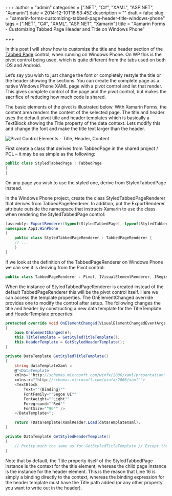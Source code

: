 +++
author = "admin"
categories = [".NET", "C#", "XAML", "ASP.NET", "Xamarin"]
date = 2014-12-10T18:53:45Z
description = ""
draft = false
slug = "xamarin-forms-customizing-tabbed-page-header-title-windows-phone"
tags = [".NET", "C#", "XAML", "ASP.NET", "Xamarin"]
title = "Xamarin Forms - Customizing Tabbed Page Header and Title on Windows Phone"

+++


In this post I will show how to customize the title and header section of the [Tabbed Page](http://iosapi.xamarin.com/?link=T%3aXamarin.Forms.TabbedPage) control, when running on Windows Phone. On WP this is the pivot control being used, which is quite different from the tabs used on both iOS and Android.

Let’s say you wish to just change the font or completely restyle the title or the header showing the sections. You can create the complete page as a native Windows Phone XAML page with a pivot control and let that render. This gives complete control of the page and the pivot control, but makes the sacrifice of reducing how much code is shared.

The basic elements of the pivot is illustrated below. With Xamarin Forms, the content area renders the content of the selected page. The title and header uses the default pivot title and header templates which is basically a TextBlock showing the Title property of the data context. Lets modify this and change the font and make the title text larger than the header.

![Pivot Control Elements - Title, Header, Content](/images/2015/04/pivotcontrol.png)


First create a class that derives from TabbedPage in the shared project / PCL – it may be as simple as the following:

```csharp
public class StyledTabbedPage : TabbedPage 
{ 
}
```
On any page you wish to use the styled one, derive from StyledTabbedPage instead.

In the Windows Phone project, create the class StyledTabbedPageRenderer that derives from TabbedPageRenderer. In addition, put the ExportRenderer attribute outside the namespace that instructs Xamarin to use the class when rendering the StyledTabbedPage control:

```csharp
[assembly: ExportRenderer(typeof(StyledTabbedPage), typeof(StyledTabbedPageRenderer))] 
namespace App1.WinPhone 
{ 
    public class StyledTabbedPageRenderer : TabbedPageRenderer { 
    // ... 
    } 
}
```
If we look at the definition of the TabbedPageRenderer on Windows Phone we can see it is deriving from the Pivot control:

```csharp
public class TabbedPageRenderer : Pivot, IVisualElementRenderer, IRegisterable
```

When the instance of StyledTabbedPageRenderer is created instead of the default TabbedPageRenderer this will be the pivot control itself. Here we can access the template properties. The OnElementChanged override provides one to modify the control after setup. The following changes the title and header by constructing a new data template for the TitleTemplate and HeaderTemplate properties:
```csharp
protected override void OnElementChanged(VisualElementChangedEventArgs e) 
{
    base.OnElementChanged(e); 
    this.TitleTemplate = GetStyledTitleTemplate();
    this.HeaderTemplate = GetStyledHeaderTemplate(); 
} 

private DataTemplate GetStyledTitleTemplate() 
{ 
    string dataTemplateXaml = 
    @"<DataTemplate
    xmlns=""http://schemas.microsoft.com/winfx/2006/xaml/presentation" 
    xmlns:x=""http://schemas.microsoft.com/winfx/2006/xaml""> 
    <TextBlock 
        Text=""{Binding}"" 
        FontFamily=""Segoe UI"" 
        FontWeight=""Light"" 
        Foreground=""Red"" 
        FontSize=""90"" />
    </DataTemplate>"; 

    return (DataTemplate)XamlReader.Load(dataTemplateXaml); 
} 

private DataTemplate GetStyledHeaderTemplate() 
{ 
    // Pretty much the same as for GetStyledTitleTemplate // Except the binding expression is {Binding Title} 
}
```
Note that by default, the Title property itself of the StyledTabbedPage instance is the context for the title element, whereas the child page instance is the instance for the header element. This is the reason that Line 16 is simply a binding directly to the context, whereas the binding expression for the header template must have the Title path added (or any other property you want to write out in the header).



